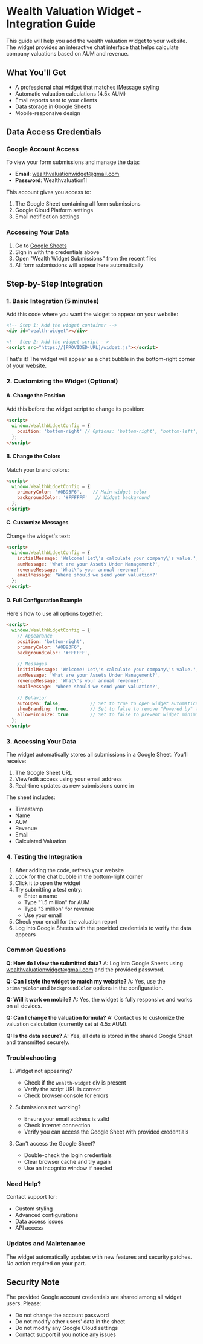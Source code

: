 # Wealth Valuation Widget - Integration Guide

This guide will help you add the wealth valuation widget to your website. The widget provides an interactive chat interface that helps calculate company valuations based on AUM and revenue.

## What You'll Get

- A professional chat widget that matches iMessage styling
- Automatic valuation calculations (4.5x AUM)
- Email reports sent to your clients
- Data storage in Google Sheets
- Mobile-responsive design

## Data Access Credentials

### Google Account Access
To view your form submissions and manage the data:
- **Email**: wealthvaluationwidget@gmail.com
- **Password**: Wealthvaluation1!

This account gives you access to:
1. The Google Sheet containing all form submissions
2. Google Cloud Platform settings
3. Email notification settings

### Accessing Your Data

1. Go to [Google Sheets](https://sheets.google.com)
2. Sign in with the credentials above
3. Open "Wealth Widget Submissions" from the recent files
4. All form submissions will appear here automatically

## Step-by-Step Integration

### 1. Basic Integration (5 minutes)

Add this code where you want the widget to appear on your website:

```html
<!-- Step 1: Add the widget container -->
<div id="wealth-widget"></div>

<!-- Step 2: Add the widget script -->
<script src="https://[PROVIDED-URL]/widget.js"></script>
```

That's it! The widget will appear as a chat bubble in the bottom-right corner of your website.

### 2. Customizing the Widget (Optional)

#### A. Change the Position

Add this before the widget script to change its position:

```html
<script>
  window.WealthWidgetConfig = {
    position: 'bottom-right' // Options: 'bottom-right', 'bottom-left', 'top-right', 'top-left'
  };
</script>
```

#### B. Change the Colors

Match your brand colors:

```html
<script>
  window.WealthWidgetConfig = {
    primaryColor: '#0B93F6',    // Main widget color
    backgroundColor: '#FFFFFF'   // Widget background
  };
</script>
```

#### C. Customize Messages

Change the widget's text:

```html
<script>
  window.WealthWidgetConfig = {
    initialMessage: 'Welcome! Let\'s calculate your company\'s value.',
    aumMessage: 'What are your Assets Under Management?',
    revenueMessage: 'What\'s your annual revenue?',
    emailMessage: 'Where should we send your valuation?'
  };
</script>
```

#### D. Full Configuration Example

Here's how to use all options together:

```html
<script>
  window.WealthWidgetConfig = {
    // Appearance
    position: 'bottom-right',
    primaryColor: '#0B93F6',
    backgroundColor: '#FFFFFF',
    
    // Messages
    initialMessage: 'Welcome! Let\'s calculate your company\'s value.',
    aumMessage: 'What are your Assets Under Management?',
    revenueMessage: 'What\'s your annual revenue?',
    emailMessage: 'Where should we send your valuation?',
    
    // Behavior
    autoOpen: false,           // Set to true to open widget automatically
    showBranding: true,        // Set to false to remove "Powered by" text
    allowMinimize: true        // Set to false to prevent widget minimization
  };
</script>
```

### 3. Accessing Your Data

The widget automatically stores all submissions in a Google Sheet. You'll receive:
1. The Google Sheet URL
2. View/edit access using your email address
3. Real-time updates as new submissions come in

The sheet includes:
- Timestamp
- Name
- AUM
- Revenue
- Email
- Calculated Valuation

### 4. Testing the Integration

1. After adding the code, refresh your website
2. Look for the chat bubble in the bottom-right corner
3. Click it to open the widget
4. Try submitting a test entry:
   - Enter a name
   - Type "1.5 million" for AUM
   - Type "3 million" for revenue
   - Use your email
5. Check your email for the valuation report
6. Log into Google Sheets with the provided credentials to verify the data appears

### Common Questions

**Q: How do I view the submitted data?**
A: Log into Google Sheets using wealthvaluationwidget@gmail.com and the provided password.

**Q: Can I style the widget to match my website?**
A: Yes, use the `primaryColor` and `backgroundColor` options in the configuration.

**Q: Will it work on mobile?**
A: Yes, the widget is fully responsive and works on all devices.

**Q: Can I change the valuation formula?**
A: Contact us to customize the valuation calculation (currently set at 4.5x AUM).

**Q: Is the data secure?**
A: Yes, all data is stored in the shared Google Sheet and transmitted securely.

### Troubleshooting

1. Widget not appearing?
   - Check if the `wealth-widget` div is present
   - Verify the script URL is correct
   - Check browser console for errors

2. Submissions not working?
   - Ensure your email address is valid
   - Check internet connection
   - Verify you can access the Google Sheet with provided credentials

3. Can't access the Google Sheet?
   - Double-check the login credentials
   - Clear browser cache and try again
   - Use an incognito window if needed

### Need Help?

Contact support for:
- Custom styling
- Advanced configurations
- Data access issues
- API access

### Updates and Maintenance

The widget automatically updates with new features and security patches. No action required on your part.

## Security Note

The provided Google account credentials are shared among all widget users. Please:
- Do not change the account password
- Do not modify other users' data in the sheet
- Do not modify any Google Cloud settings
- Contact support if you notice any issues
